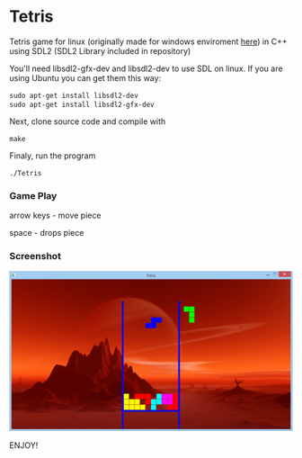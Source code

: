 
# Tetris 
Tetris game for linux (originally made for windows enviroment [here](https://github.com/abesary/tetris)) in C++ using SDL2 (SDL2 Library included in repository)

You'll need libsdl2-gfx-dev and libsdl2-dev to use SDL on linux. If you are using Ubuntu you can get them this way: 
```
sudo apt-get install libsdl2-dev 
sudo apt-get install libsdl2-gfx-dev
```

Next, clone source code and compile with
```
make
```

Finaly, run the program
```
./Tetris
```
### Game Play
arrow keys - move piece

space      - drops piece

### Screenshot
![alt text](Tetris-screenshot.png "Screenshot")

ENJOY!


